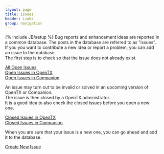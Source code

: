 ```yaml
---
layout: page
title: Issues 
header: Links
group: navigation
---
```

{% include JB/setup %}
Bug reports and enhancement ideas are reported in a common database. The posts in the database are referred to as "issues".  
If you you want to contribute a new idea or report a problem, you can add an issue to the database.  
The first step is to check so that the issue does not already exist.   
 
[All Open Issues](https://github.com/opentx/opentx/issues?labels=&milestone=&page=1&state=open)  
[Open Issues in OpenTX](https://github.com/opentx/opentx/issues?labels=Radio+Firmware&page=1&state=open)  
[Open Issues in Companion](https://github.com/opentx/opentx/issues?labels=Companion9x&page=1&state=open)  

An issue may turn out to be invalid or solved in an upcoming version of OpenTX or Companion.  
The issue is then closed by a OpenTX administrator.  
It is a good idea to also check the closed issues before  you open a new one.  
 
[Closed Issues in OpenTX](https://github.com/opentx/opentx/issues?labels=Radio+Firmware&page=1&state=closed)  
[Closed Issues in Companion](https://github.com/opentx/opentx/issues?labels=Companion9x&page=1&state=closed)  

When you are sure that your issue is a new one, you can go ahead and add it to the database.  

[Create New Issue](https://github.com/opentx/opentx/issues/new)  


